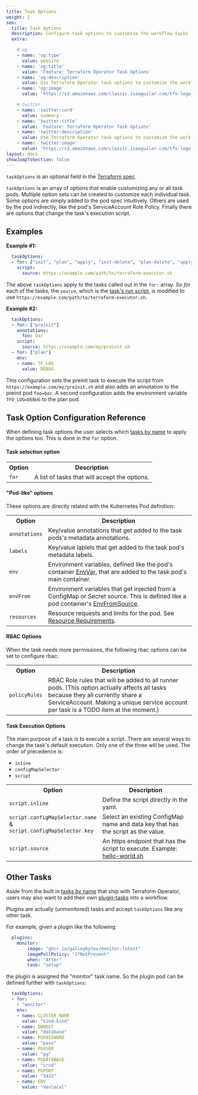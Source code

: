 ```yaml
---
title: Task Options
weight: 1
seo:
  title: Task Options
  description: Configure task options to customize the workflow tasks
  extra:

    # og
    - name: 'og:type'
      value: website
    - name: 'og:title'
      value: 'Feature: Terraform Operator Task Options'
    - name: 'og:description'
      value: Use Terraform Operator task options to customize the workflow tasks
    - name: 'og:image'
      value: 'https://s3.amazonaws.com/classic.isaaguilar.com/tfo-logo-cir.png'

    # twitter
    - name: 'twitter:card'
      value: summary
    - name: 'twitter:title'
      value: 'Feature: Terraform Operator Task Options'
    - name: 'twitter:description'
      value: Use Terraform Operator task options to customize the workflow tasks
    - name: 'twitter:image'
      value: 'https://s3.amazonaws.com/classic.isaaguilar.com/tfo-logo-cir.png'
layout: docs
showJumpToSection: false
---
```


<div class="comment"><code>taskOptions</code> is an optional field in the <a href="/docs/references/latest/">Terraform spec</a>.</div>


`taskOptions` is an array of options that enable customizing any or all task pods. Multiple option sets can be created to customize each individual task. Some options are simply added to the pod spec intuitively. Others are used by the pod indirectly, like the pod's ServiceAccount Role Policy. Finally there are options that change the task's execution script.

## Examples

**Example #1:**

```yaml
  taskOptions:
  - for: ["init", "plan", "apply", "init-delete", "plan-delete", "apply-delete"]
    script:
      source: https://example.com/path/to/terraform-executor.sh
```

The above `taskOptions` apply to the tasks called out in the `for:` array. So _for_ each of the tasks, the `source`, which is the [task's run script](#task-execution-options), is modified to use `https://example.com/path/to/terraform-executor.sh`.

**Example #2:**

```yaml
  taskOptions:
  - for: ["preinit"]
    annotations:
      foo: bar
    script:
      source: https://example.com/my/preinit.sh
  - for: ["plan"]
    env:
    - name: TF_LOG
      value: DEBUG
```

This configuration sets the preinit task to execute the script from `https://example.com/my/preinit.sh` and also adds an annotation to the preinit pod `foo=bar`. A second configuration adds the environment variable `TFO_LOG=DEBUG` to the plan pod.


## Task Option Configuration Reference

When defining task options the user selects which [tasks by name](/docs/architecture/tasks/#tasks-by-name-and-order-of-execution) to apply the options too. This is done in the `for` option.

#### Task selection option

<table class="apitable">
<tr><th>Option</th><th>Description</th></tr>
<tr><td><code class="field">for</code></td><td>A list of tasks that will accept the options.</td></tr>
</table>



#### "Pod-like" options

These options are directly related with the Kubernetes Pod definition:

<table class="apitable">
<tr><th>Option</th><th>Description</th></tr>
<tr><td><code class="field">annotations</code></td><td>Key/value annotations that get added to the task pods's metadata annotations.</td></tr>
<tr><td><code class="field">labels</code></td><td>Key/value lablels that get added to the task pod's metadata labels.</td></tr>
<tr><td><code class="field">env</code></td><td>Environment variables, defined like the pod's container <a href="https://pkg.go.dev/k8s.io/api/core/v1#EnvVar">EnvVar</a>, that are added to the task pod's main container.</td></tr>
<tr><td><code class="field">envFrom</code></td><td> Environment variables that get injected from a ConfigMap or Secret source. This is defined like a pod container's <a href="https://pkg.go.dev/k8s.io/api/core/v1#EnvFromSource">EnvFromSource</a>.</td></tr>
<tr><td><code class="field">resources</code></td><td>Resource requests and limits for the pod. See <a href="https://pkg.go.dev/k8s.io/api/core/v1#ResourceRequirements">Resource Requirements</a>.</td></tr>
</table>

#### RBAC Options

When the task needs more permissions, the following rbac options can be set to configure rbac:

<table class="apitable">
<tr><th>Option</th><th>Description</th></tr>
<tr><td><code class="field">policyRules</code></td><td>RBAC Role rules that will be added to all runner pods. (This option actually affects all tasks because they all currently share a ServiceAccount. Making a unique service account per task is a TODO item at the moment.)</td></tr>
</table>

#### Task Execution Options

The main purpose of a task is to execute a script. There are several ways to change the task's default execution. Only one of the three will be used. The order of precedence is:

- `inline`
- `configMapSelector`
- `script`

<table class="apitable">
<tr><th>Option</th><th>Description</th></tr>
<tr><td><code class="field">script.inline</code></td><td>Define the script directly in the yaml.</td></tr>
<tr><td><code class="field">script.configMapSelector.name</code><br>&<br/><code class="field">script.configMapSelector.key</code></td><td>Select an existing ConfigMap name and  data key that has the script as the value.</td></tr>
<tr><td><code class="field">script.source</code></td><td>An https endpoint that has the script to execute. Example: <a href="https://gist.githubusercontent.com/isaaguilar/cb1a13bf8dd2c63fd088b6e74331ef6b/raw/9a2ab49e402c5061e41d28ea7aa11914e23fe54b/hello-world.sh">hello-world.sh</a></td></tr>
</table>



## Other Tasks

Aside from the built in [tasks by name](/docs/architecture/tasks/#tasks-by-name-and-order-of-execution) that ship with Terraform Operator, users may also want to add their own [plugin-tasks](/docs/features/plugins/) into a workflow.

Plugins are actually (unmonitored) tasks and accept `taskOptions` like any other task.

For example, given a plugin like the following:

```yaml
  plugins:
    monitor:
        image: "ghcr.io/galleybytes/monitor:latest"
        imagePullPolicy: "IfNotPresent"
        when: "After"
        task: "setup"
```

the plugin is assigned the "monitor" task name. So the plugin pod can be defined further with `taskOptions`:

```yaml
  taskOptions:
  - for:
    - "monitor"
    env:
    - name: CLUSTER_NAME
      value: "kind-kind"
    - name: DBHOST
      value: "database"
    - name: PGPASSWORD
      value: "pass"
    - name: PGUSER
      value: "pg"
    - name: PGDATABASE
      value: "crud"
    - name: PGPORT
      value: "5432"
    - name: ENV
      value: "devlocal"
```

